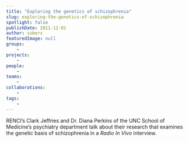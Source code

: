 ```yaml
---
title: "Exploring the genetics of schizophrenia"
slug: exploring-the-genetics-of-schizophrenia
spotlight: false
publishDate: 2011-12-01
author: subers
featuredImage: null
groups:
    - 
projects:
    - 
people:
    - 
teams: 
    - 
collaborations:
    - 
tags:
    - 
---
```

<p>RENCI’s Clark Jeffries and Dr. Diana Perkins of the UNC School of Medicine’s psychiatry department talk about their research that examines the genetic basis of schizophrenia in a <em>Radio In Vivo</em> interview.</p>
